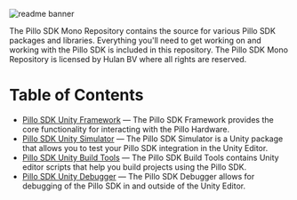 ![readme banner](https://github.com/hulanbv/pillo-sdk-mono/blob/master/.github/wiki/readme-banner.png?raw=true)

The Pillo SDK Mono Repository contains the source for various Pillo SDK packages and libraries. Everything you'll need to get working on and working with the Pillo SDK is included in this repository. The Pillo SDK Mono Repository is licensed by Hulan BV where all rights are reserved.

# Table of Contents

- [Pillo SDK Unity Framework](https://github.com/hulanbv/pillo-sdk-mono/tree/master/UnityFramework) — The Pillo SDK Framework provides the core functionality for interacting with the Pillo Hardware.
- [Pillo SDK Unity Simulator](https://github.com/hulanbv/pillo-sdk-mono/tree/master/UnitySimulator) — The Pillo SDK Simulator is a Unity package that allows you to test your Pillo SDK integration in the Unity Editor.
- [Pillo SDK Unity Build Tools](https://github.com/hulanbv/pillo-sdk-mono/tree/master/UnityBuildTools) — The Pillo SDK Build Tools contains Unity editor scripts that help you build projects using the Pillo SDK.
- [Pillo SDK Unity Debugger](https://github.com/hulanbv/pillo-sdk-mono/tree/master/UnityDebugger) — The Pillo SDK Debugger allows for debugging of the Pillo SDK in and outside of the Unity Editor.
